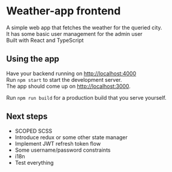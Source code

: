 # Weather-app frontend

A simple web app that fetches the weather for the queried city. <br />
It has some basic user management for the admin user <br />
Built with React and TypeScript

## Using the app
Have your backend running on [http://localhost:4000](http://localhost:4000) <br/>
Run  `npm start` to start the development server. <br/>
The app should come up on [http://localhost:3000](http://localhost:3000).

Run  `npm run build` for a production build that you serve yourself.

## Next steps
* SCOPED SCSS
* Introduce redux or some other state manager
* Implement JWT refresh token flow
* Some username/password constraints
* i18n
* Test everything
